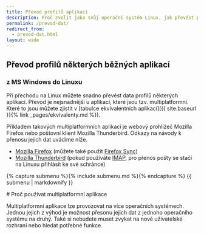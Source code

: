 ```yaml
---
title: Převod profilů aplikací
description: Proč zvolit jako svůj operační systém Linux, jak převést profily některých běžných apliací.
permalink: /prevod-dat/
redirect_from:
  - prevod-dat.html
layout: wide
---
```

<article markdown="1">

# Převod profilů některých běžných aplikací

### z MS Windows do Linuxu

Při přechodu na Linux můžete snadno převést data profilů některých aplikací. Převod je nejsnadnější u aplikací, které jsou tzv. multiplatformní. Které to jsou můžete zjistit v [tabulce ekvivalentních aplikací]({{ site.baseurl }}{% link _pages/ekvivalenty.md %}).

Příkladem takových multiplatformních aplikací je webový prohlížeč Mozilla Firefox nebo poštovní klient Mozilla Thunderbird. Odkazy na návody k přenosu jejich dat uvádíme níže.

- [Mozilla Firefox](https://support.mozilla.org/cs/kb/jak-zazalohovat-obnovit-profil) (můžete také použít [Firefox Sync](https://www.mozilla.org/cs/firefox/sync/))
- [Mozilla Thunderbird](https://support.mozilla.org/cs/kb/profily-thunderbirdu) (pokud používáte [IMAP](https://support.mozilla.org/cs/kb/synchronizace-pres-protokol-imap), pro přenos pošty se stačí na Linuxu přihlásit ke své schránce)

</article>

<aside>

{% capture submenu %}{% include submenu.md %}{% endcapture %}
{{ submenu | markdownify }}

<section markdown="1">
# Proč používat multiplatformní aplikace

Multiplatformní aplikace lze provozovat na více operačních systémech. Jednou jejich z výhod je možnost přesonu jejich dat z jednoho operačního systému na druhý. Také si nebudete muset zvykat na nové uživatelské rozhraní nebo hledat potřebné funkce.
</section>

</aside>

